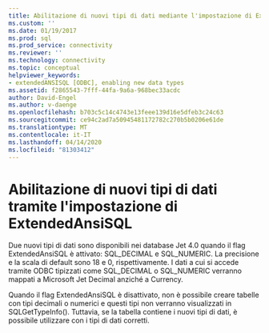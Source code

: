 ```yaml
---
title: Abilitazione di nuovi tipi di dati mediante l'impostazione di ExtendedAnsiSQL Documenti Microsoft
ms.custom: ''
ms.date: 01/19/2017
ms.prod: sql
ms.prod_service: connectivity
ms.reviewer: ''
ms.technology: connectivity
ms.topic: conceptual
helpviewer_keywords:
- extendedANSISQL [ODBC], enabling new data types
ms.assetid: f2865543-7fff-44fa-9a6a-968bec33acdc
author: David-Engel
ms.author: v-daenge
ms.openlocfilehash: b703c5c14c4743e13feee139d16e5dfeb3c24c63
ms.sourcegitcommit: ce94c2ad7a50945481172782c270b5b0206e61de
ms.translationtype: MT
ms.contentlocale: it-IT
ms.lasthandoff: 04/14/2020
ms.locfileid: "81303412"
---
```

# <a name="enabling-new-data-types-by-setting-extendedansisql"></a>Abilitazione di nuovi tipi di dati tramite l'impostazione di ExtendedAnsiSQL
Due nuovi tipi di dati sono disponibili nei database Jet 4.0 quando il flag ExtendedAnsiSQL è attivato: SQL_DECIMAL e SQL_NUMERIC. La precisione e la scala di default sono 18 e 0, rispettivamente. I dati a cui si accede tramite ODBC tipizzati come SQL_DECIMAL o SQL_NUMERIC verranno mappati a Microsoft Jet Decimal anziché a Currency.  
  
 Quando il flag ExtendedAnsiSQL è disattivato, non è possibile creare tabelle con tipi decimali o numerici e questi tipi non verranno visualizzati in SQLGetTypeInfo(). Tuttavia, se la tabella contiene i nuovi tipi di dati, è possibile utilizzare con i tipi di dati corretti.
